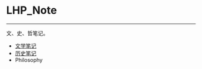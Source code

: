 # LHP_Note

---

文、史、哲笔记。

* [文学笔记](Literature/Literature_Note.md)
* [历史笔记](History/History_Note.md)
* Philosophy




